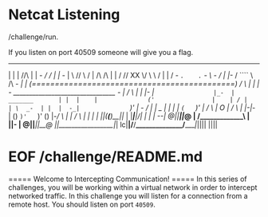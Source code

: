 # Netcat Listening 

 /challenge/run.

If you listen on port 40509 someone will give you a flag. 


 ______________________________________________________________
|       |          |   //\\   |          |  _-   \/    \/      |
|  -_   |          \  //  \\  /          |       /\    /\      |
|      /            \// XX \\/            \        \  /        |
|     /  _-          `.    .`     _-       \   -_   \/         |
|-_  /                 ````                 \       /\      _- |
| (============================================)   /  \        |
|  |   - ________________________________ _-  |   /    \       |
|  |_-  |              `                 |_-  |  _______       |
|  |    |              ('                |    | / |   | \  _-  |
|  |  -_|               `)'              |  - _/  |   |  \_    |
|  |    |             `(   `)'           |   / \  | O |  / \   |
|_-|_-  |      ()   `)'   `)'    ()      |_-/   \ |   | /   \  |
|  |    |     _||___(____(____)__||_     |  |____\|___|/____|  |
|  | -_-|    @_||________________||_@    | /_________________\ |
|__|-   |   @__||________________||__@   |_|_________________|_|
 lc|____|/____/__\______________/__\____\|_||||           ||||


# EOF /challenge/README.md

 
===== Welcome to Intercepting Communication! =====
In this series of challenges, you will be working within a virtual network in order to intercept networked traffic.
In this challenge you will listen for a connection from a remote host.
You should listen on port `40509`.
